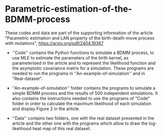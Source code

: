 # Parametric-estimation-of-the-BDMM-process 

These codes and data are part of the supporting information of the article "Parametric estimation and LAN property of the birth-death-move process with mutations", https://arxiv.org/pdf/2404.19367

- ''Code'' contains the Python functions to simulate a BDMM process, to use MLE to estimate the parameters of the birth kernel, as parameterised in the article and to represent the likelihood function and the asymptotic covariance matrix for a simulation. These programs are needed to run the programs in ''An-example-of-simulation'' and in "Real-dataset".

- ''An-example-of-simulation'' folder contains the programs to simulate a simple BDMM process and the results of 500 independent simulations. It also contains the instructions needed to use the programs of "Code" folder in order to calculate the maximum likelihood of each simulation and display Figure 2 in the article.

- ''Data'' contains two folders, one with the real dataset presented in the article and the other one with the programs which allow to draw the log-likelihood heat map of this real dataset.
